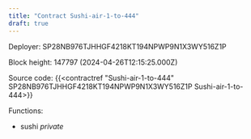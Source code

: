 ```yaml
---
title: "Contract Sushi-air-1-to-444"
draft: true
---
```

Deployer: SP28NB976TJHHGF4218KT194NPWP9N1X3WY516Z1P


 



Block height: 147797 (2024-04-26T12:15:25.000Z)

Source code: {{<contractref "Sushi-air-1-to-444" SP28NB976TJHHGF4218KT194NPWP9N1X3WY516Z1P Sushi-air-1-to-444>}}

Functions:

* sushi _private_
